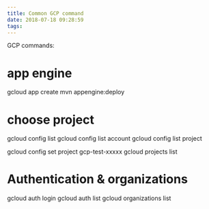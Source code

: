 ```yaml
---
title: Common GCP command
date: 2018-07-18 09:28:59
tags:
---
```


GCP commands:

# app engine
gcloud app create
mvn appengine:deploy


# choose project
gcloud config list
gcloud config list account
gcloud config list project

gcloud config set project gcp-test-xxxxx
gcloud projects list

# Authentication & organizations
gcloud auth login
gcloud auth list
gcloud organizations list

